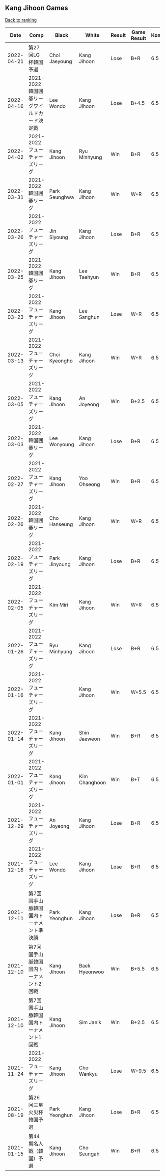 ## Kang Jihoon Games

[Back to ranking](../../index.md)




| **Date** | **Comp** | **Black** | **White** | **Result** | **Game Result** | **Komi** | **Rating** | **Diff** | 
| --- | --- | --- | --- | --- | --- | --- | --- | --- |
| 2022-04-21 | 第27回LG杯韓国予選 | Choi Jaeyoung | Kang Jihoon | Lose | B+R | 6.5 | 3242 | -9 | 
| 2022-04-16 | 2021-2022韓国囲碁リーグワイルドカード決定戦 | Lee Wondo | Kang Jihoon | Lose | B+4.5 | 6.5 | 3251 | -7 | 
| 2022-04-02 | 2021-2022フューチャーズリーグ | Kang Jihoon | Ryu Minhyung | Win | B+R | 6.5 | 3258 | 24 | 
| 2022-03-31 | 2021-2022韓国囲碁リーグ | Park Seunghwa | Kang Jihoon | Win | W+R | 6.5 | 3234 | 35 | 
| 2022-03-26 | 2021-2022フューチャーズリーグ | Jin Siyoung | Kang Jihoon | Lose | B+R | 6.5 | 3199 | -30 | 
| 2022-03-25 | 2021-2022韓国囲碁リーグ | Kang Jihoon | Lee Taehyun | Win | B+R | 6.5 | 3229 | 25 | 
| 2022-03-23 | 2021-2022フューチャーズリーグ | Kang Jihoon | Lee Sanghun | Lose | W+R | 6.5 | 3204 | -2 | 
| 2022-03-13 | 2021-2022フューチャーズリーグ | Choi Kyeongho | Kang Jihoon | Win | W+R | 6.5 | 3206 | 17 | 
| 2022-03-05 | 2021-2022フューチャーズリーグ | Kang Jihoon | An Joyeong | Win | B+2.5 | 6.5 | 3189 | 30 | 
| 2022-03-03 | 2021-2022韓国囲碁リーグ | Lee Wonyoung | Kang Jihoon | Lose | B+R | 6.5 | 3159 | 29 | 
| 2022-02-27 | 2021-2022フューチャーズリーグ | Kang Jihoon | Yoo Ohseong | Win | B+R | 6.5 | 3130 | 0 | 
| 2022-02-26 | 2021-2022韓国囲碁リーグ | Cho Hanseung | Kang Jihoon | Win | W+R | 6.5 | 3130 | 83 | 
| 2022-02-19 | 2021-2022フューチャーズリーグ | Park Jinyoung | Kang Jihoon | Lose | B+R | 6.5 | 3047 | -64 | 
| 2022-02-05 | 2021-2022フューチャーズリーグ | Kim Miri | Kang Jihoon | Win | W+R | 6.5 | 3111 | -23 | 
| 2022-01-26 | 2021-2022フューチャーズリーグ | Ryu Minhyung | Kang Jihoon | Lose | B+R | 6.5 | 3134 | -48 | 
| 2022-01-16 | 2021-2022フューチャーズリーグ |  | Kang Jihoon | Win | W+5.5 | 6.5 | 3182 | 7 | 
| 2022-01-14 | 2021-2022フューチャーズリーグ | Kang Jihoon | Shin Jaeweon | Win | B+R | 6.5 | 3175 | 25 | 
| 2022-01-01 | 2021-2022フューチャーズリーグ | Kang Jihoon | Kim Changhoon | Win | B+T | 6.5 | 3150 | 55 | 
| 2021-12-29 | 2021-2022フューチャーズリーグ | An Joyeong | Kang Jihoon | Lose | B+R | 6.5 | 3095 | -38 | 
| 2021-12-18 | 2021-2022フューチャーズリーグ | Lee Wondo | Kang Jihoon | Lose | B+R | 6.5 | 3133 | -47 | 
| 2021-12-11 | 第7回国手山脈韓国国内トーナメント準決勝 | Park Yeonghun | Kang Jihoon | Lose | B+R | 6.5 | 3180 | 335 | 
| 2021-12-10 | 第7回国手山脈韓国国内トーナメント2回戦 | Kang Jihoon | Baek Hyeonwoo | Win | B+5.5 | 6.5 | 2845 | 0 | 
| 2021-12-10 | 第7回国手山脈韓国国内トーナメント1回戦 | Kang Jihoon | Sim Jaeik | Win | B+2.5 | 6.5 | 2845 | -25 | 
| 2021-11-24 | 2021-2022フューチャーズリーグ | Kang Jihoon | Cho Wankyu | Lose | W+9.5 | 6.5 | 2870 | -533 | 
| 2021-08-19 | 第26回三星火災杯韓国予選 | Park Yeonghun | Kang Jihoon | Lose | B+R | 6.5 | 3403 | 119 | 
| 2021-01-15 | 第44期名人戦（韓国）予選 | Kang Jihoon | Cho Seungah | Win | B+R | 6.5 | 3284 | missing |





